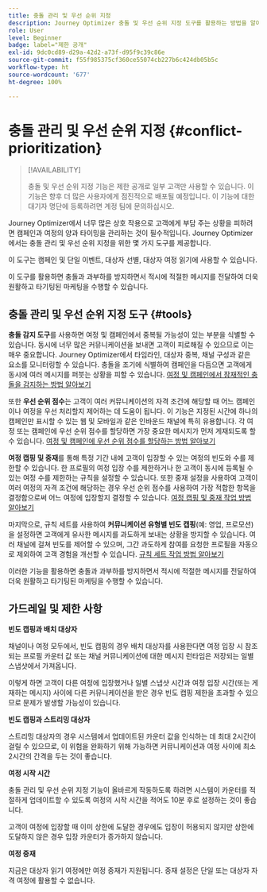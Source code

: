 ```yaml
---
title: 충돌 관리 및 우선 순위 지정
description: Journey Optimizer 충돌 및 우선 순위 지정 도구를 활용하는 방법을 알아봅니다.
role: User
level: Beginner
badge: label="제한 공개"
exl-id: 9dc0cd89-d29a-42d2-a73f-d95f9c39c86e
source-git-commit: f55f985375cf360ce55074cb227b6c424db05b5c
workflow-type: ht
source-wordcount: '677'
ht-degree: 100%

---
```


# 충돌 관리 및 우선 순위 지정 {#conflict-prioritization}

>[!AVAILABILITY]
>
>충돌 및 우선 순위 지정 기능은 제한 공개로 일부 고객만 사용할 수 있습니다. 이 기능은 향후 더 많은 사용자에게 점진적으로 배포될 예정입니다. 이 기능에 대한 대기자 명단에 등록하려면 계정 팀에 문의하십시오.

Journey Optimizer에서 너무 많은 상호 작용으로 고객에게 부담 주는 상황을 피하려면 캠페인과 여정의 양과 타이밍을 관리하는 것이 필수적입니다. Journey Optimizer에서는 충돌 관리 및 우선 순위 지정을 위한 몇 가지 도구를 제공합니다.

이 도구는 캠페인 및 단일 이벤트, 대상자 선별, 대상자 여정 읽기에 사용할 수 있습니다.

이 도구를 활용하면 충돌과 과부하를 방지하면서 적시에 적절한 메시지를 전달하여 더욱 원활하고 타기팅된 마케팅을 수행할 수 있습니다.

## 충돌 관리 및 우선 순위 지정 도구 {#tools}

**충돌 감지 도구**&#x200B;를 사용하면 여정 및 캠페인에서 중복될 가능성이 있는 부분을 식별할 수 있습니다. 동시에 너무 많은 커뮤니케이션을 보내면 고객이 피로해질 수 있으므로 이는 매우 중요합니다. Journey Optimizer에서 타임라인, 대상자 중복, 채널 구성과 같은 요소를 모니터링할 수 있습니다. 충돌을 조기에 식별하여 캠페인을 다듬으면 고객에게 동시에 여러 메시지를 퍼붓는 상황을 피할 수 있습니다. [여정 및 캠페인에서 잠재적인 충돌을 감지하는 방법 알아보기](conflicts.md)

또한 **우선 순위 점수**&#x200B;는 고객이 여러 커뮤니케이션의 자격 조건에 해당할 때 어느 캠페인이나 여정을 우선 처리할지 제어하는 데 도움이 됩니다. 이 기능은 지정된 시간에 하나의 캠페인만 표시할 수 있는 웹 및 모바일과 같은 인바운드 채널에 특히 유용합니다. 각 여정 또는 캠페인에 우선 순위 점수를 할당하면 가장 중요한 메시지가 먼저 게재되도록 할 수 있습니다. [여정 및 캠페인에 우선 순위 점수를 할당하는 방법 알아보기](priority-scores.md)

**여정 캡핑 및 중재**&#x200B;를 통해 특정 기간 내에 고객이 입장할 수 있는 여정의 빈도와 수를 제한할 수 있습니다. 한 프로필의 여정 입장 수를 제한하거나 한 고객이 동시에 등록될 수 있는 여정 수를 제한하는 규칙을 설정할 수 있습니다. 또한 중재 설정을 사용하여 고객이 여러 여정의 자격 조건에 해당하는 경우 우선 순위 점수를 사용하여 가장 적합한 항목을 결정함으로써 어느 여정에 입장할지 결정할 수 있습니다. [여정 캡핑 및 중재 작업 방법 알아보기](journey-capping.md)

마지막으로, 규칙 세트를 사용하여 **커뮤니케이션 유형별 빈도 캡핑**(예: 영업, 프로모션)을 설정하면 고객에게 유사한 메시지를 과도하게 보내는 상황을 방지할 수 있습니다. 여러 채널에 걸쳐 빈도를 제어할 수 있으며, 그간 과도하게 참여를 요청한 프로필을 자동으로 제외하여 고객 경험을 개선할 수 있습니다. [규칙 세트 작업 방법 알아보기](../configuration/rule-sets.md)</li></ul>

이러한 기능을 활용하면 충돌과 과부하를 방지하면서 적시에 적절한 메시지를 전달하여 더욱 원활하고 타기팅된 마케팅을 수행할 수 있습니다.

## 가드레일 및 제한 사항

**빈도 캡핑과 배치 대상자**

채널이나 여정 모두에서, 빈도 캡핑의 경우 배치 대상자를 사용한다면 여정 입장 시 참조되는 프로필 카운터 값 또는 채널 커뮤니케이션에 대한 메시지 런타임은 저장되는 일별 스냅샷에서 가져옵니다.

이렇게 하면 고객이 다른 여정에 입장했거나 일별 스냅샷 시간과 여정 입장 시간(또는 게재하는 메시지) 사이에 다른 커뮤니케이션을 받은 경우 빈도 캡핑 제한을 초과할 수 있으므로 문제가 발생할 가능성이 있습니다.

**빈도 캡핑과 스트리밍 대상자**

스트리밍 대상자의 경우 시스템에서 업데이트된 카운터 값을 인식하는 데 최대 2시간이 걸릴 수 있으므로, 이 위험을 완화하기 위해 가능하면 커뮤니케이션과 여정 사이에 최소 2시간의 간격을 두는 것이 좋습니다.

**여정 시작 시간**

충돌 관리 및 우선 순위 지정 기능이 올바르게 작동하도록 하려면 시스템이 카운터를 적절하게 업데이트할 수 있도록 여정의 시작 시간을 적어도 10분 후로 설정하는 것이 좋습니다.

고객이 여정에 입장할 때 이미 상한에 도달한 경우에도 입장이 허용되지 않지만 상한에 도달하지 않은 경우 입장 카운터가 증가하지 않습니다.

**여정 중재**

지금은 대상자 읽기 여정에만 여정 중재가 지원됩니다. 중재 설정은 단일 또는 대상자 자격 여정에 활용할 수 없습니다.
